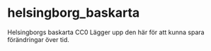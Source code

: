 # helsingborg_baskarta
Helsingborgs baskarta CC0
Lägger upp den här för att kunna spara förändringar över tid.
